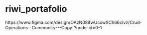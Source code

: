 # riwi_portafolio
<p>https://www.figma.com/design/OAzN08ifwUcxwSCh66clvz/Crud-Operations--Community---Copy-?node-id=0-1</p>
